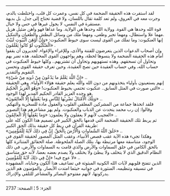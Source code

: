 ------------------------------------------------------------------------

لقد استقرت هذه الحقيقة الضخمة في كل نفس، وعمرت كل قلب، واختلطت بالدم،
وجرت معه في العروق، ولم تعد كلمة تقال باللسان، ولا قضية تحتاج إلى جدل.
بل بديهة مستقرة في النفس، لا يجول غيرها في حس ولا خيال.  
قوة الله وحدها هي القوة. وولاية الله وحدها هي الولاية. وما عداها فهو
واهن ضئيل هزيل مهما علا واستطال، ومهما تجبر وطغى، ومهما ملك من وسائل
البطش والطغيان والتنكيل.  
إنها العنكبوت: وما تملك من القوى ليست سوى خيوط العنكبوت: «وَإِنَّ أَوْهَنَ
الْبُيُوتِ لَبَيْتُ الْعَنْكَبُوتِ لَوْ كانُوا يَعْلَمُونَ» .  
وإن أصحاب الدعوات الذين يتعرضون للفتنة والأذى، وللإغراء والإغواء.
لجديرون أن يقفوا أمام هذه الحقيقة الضخمة ولا ينسوها لحظة، وهم يواجهون
القوى المختلفة. هذه تضر بهم وتحاول أن تسحقهم. وهذه تستهويهم وتحاول أن
تشتريهم.. وكلها خيوط العنكبوت في حساب الله، وفي حساب العقيدة حين تصح
العقيدة، وحين تعرف حقيقة القوى وتحسن التقويم والتقدير.  
«إِنَّ اللَّهَ يَعْلَمُ ما يَدْعُونَ مِنْ دُونِهِ مِنْ شَيْءٍ» ..  
إنهم يستعينون بأولياء يتخذونهم من دون الله والله يعلم حقيقة هؤلاء
الأولياء. وهي الحقيقة التي صورت في المثل السابق.. عنكبوت تحتمي بخيوط
العنكبوت! «وَهُوَ الْعَزِيزُ الْحَكِيمُ» ..  
هو وحده العزيز القادر الحكيم المدبر لهذا الوجود.  
«وَتِلْكَ الْأَمْثالُ نَضْرِبُها لِلنَّاسِ وَما يَعْقِلُها إِلَّا الْعالِمُونَ» ..  
فلقد اتخذها جماعة من المشركين المغلقي القلوب والعقول مادة للسخرية
والتهكم. وقالوا: إن رب محمد يتحدث عن الذباب والعنكبوت. ولم يهز مشاعرهم
هذا التصوير العجيب لأنهم لا يعقلون ولا يعلمون: «وَما يَعْقِلُها إِلَّا الْعالِمُونَ»
..  
ثم يربط تلك الحقيقة الضخمة التي قدمها بالحق الكبير في تصميم هذا الكون
كله على طريقة القرآن في ربط كل حقيقة بذلك الحق الكبير:  
«خَلَقَ اللَّهُ السَّماواتِ وَالْأَرْضَ بِالْحَقِّ. إِنَّ فِي ذلِكَ لَآيَةً لِلْمُؤْمِنِينَ» ..  
وهكذا تجيء هذه الآية عقب قصص الأنبياء، وعقب المثل المصور لحقيقة القوى في
الوجود، متناسقة معها مرتبطة بها، بتلك الصلة الملحوظة. صلة الحقائق
المتناثرة كلها بالحق الكامن في خلق السماوات والأرض والذي قامت به
السماوات والأرض، في ذلك النظام الدقيق الذي لا يتخلف ولا يبطئ ولا يختلف
ولا يصدم بعضه بعضا، لأنه حق متناسق لا عوج فيه! «إِنَّ فِي ذلِكَ لَآيَةً لِلْمُؤْمِنِينَ»
..  
الذين تتفتح قلوبهم لآيات الله الكونية المبثوثة في تضاعيف هذا الكون
وحناياه، المشهودة في تنسيقه وتنظيمه، المنثورة في جوانبه حيثما امتدت
الأبصار. والمؤمنون هم الذين يدركونها، لأنهم مفتوحو البصائر والمشاعر
للتلقي والإدراك.

------------------------------------------------------------------------

الجزء: 5 ¦ الصفحة: 2737
